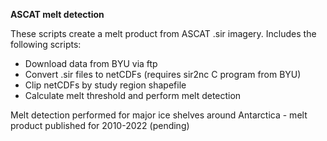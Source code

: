 **ASCAT melt detection**

These scripts create a melt product from ASCAT .sir imagery. Includes the following scripts:
- Download data from BYU via ftp
- Convert .sir files to netCDFs (requires sir2nc C program from BYU)
- Clip netCDFs by study region shapefile
- Calculate melt threshold and perform melt detection

Melt detection performed for major ice shelves around Antarctica - melt product published for 2010-2022 (pending)
